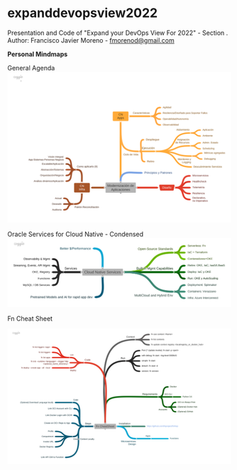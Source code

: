 # expanddevopsview2022
Presentation and Code of "Expand your DevOps View For 2022"  - Section .
Author: Francisco Javier Moreno - fmorenod@gmail.com

**Personal Mindmaps**

General Agenda
![Agenda General](./docs/Modernizacin_deAplicaciones.png)

Oracle Services for Cloud Native - Condensed
![Cloud Native Services](./docs/Cloud_Native_Services.png)

Fn Cheat Sheet

<a href="https://embed.coggle.it/diagram/Yd43CvKhp4eUw1cJ/0fa2b61a3732c6a731c4a9a97b4decac984be70dfc562e99e6da2f6950cec417" target="_blank">![Fn Cheat Sheet](./docs/Fn_CheatSheet.png)</a>
